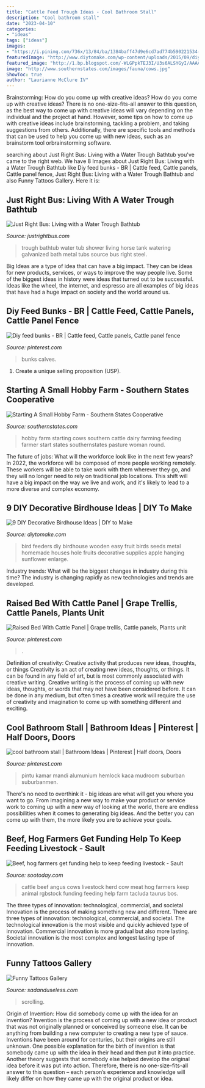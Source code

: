 ```yaml
---
title: "Cattle Feed Trough Ideas - Cool Bathroom Stall"
description: "Cool bathroom stall"
date: "2023-04-10"
categories:
- "ideas"
tags: ["ideas"]
images:
- "https://i.pinimg.com/736x/13/84/ba/1384baff47d9e6cd7ad774b590221534--calves-homemade.jpg"
featuredImage: "http://www.diytomake.com/wp-content/uploads/2015/09/diy-bird-feeders-hanging-wooden-house-fruit.jpg"
featured_image: "http://1.bp.blogspot.com/-WLGPpkTEJ3I/U3s6ALSYGyI/AAAAAAAADlg/fOk6lrtMR1Q/s1600/horse+trough+tub+and+shower.jpg"
image: "http://www.southernstates.com/images/fauna/cows.jpg"
ShowToc: true
author: "Laurianne McClure IV"
---
```



Brainstorming: How do you come up with creative ideas?
How do you come up with creative ideas?
There is no one-size-fits-all answer to this question, as the best way to come up with creative ideas will vary depending on the individual and the project at hand. However, some tips on how to come up with creative ideas include brainstorming, tackling a problem, and taking suggestions from others. Additionally, there are specific tools and methods that can be used to help you come up with new ideas, such as an brainstorm tool orbrainstorming software.

	

		
searching about Just Right Bus: Living with a Water Trough Bathtub you've came to the right web. We have 8 Images about Just Right Bus: Living with a Water Trough Bathtub like Diy feed bunks - BR | Cattle feed, Cattle panels, Cattle panel fence, Just Right Bus: Living with a Water Trough Bathtub and also Funny Tattoos Gallery. Here it is:
		
    
## Just Right Bus: Living With A Water Trough Bathtub

<img loading=lazy src="http://1.bp.blogspot.com/-WLGPpkTEJ3I/U3s6ALSYGyI/AAAAAAAADlg/fOk6lrtMR1Q/s1600/horse+trough+tub+and+shower.jpg" onerror="this.onerror=null;this.src='https://tse2.mm.bing.net/th?id=OIP.m7OGpOeOUgw8xmJXzBu6kgAAAA&amp;pid=15.1';" alt="Just Right Bus: Living with a Water Trough Bathtub">

_Source: justrightbus.com_

>trough bathtub water tub shower living horse tank watering galvanized bath metal tubs source bus right steel. 

	

Big Ideas are a type of idea that can have a big impact. They can be ideas for new products, services, or ways to improve the way people live. Some of the biggest ideas in history were ideas that turned out to be successful. Ideas like the wheel, the internet, and espresso are all examples of big ideas that have had a huge impact on society and the world around us.

    
## Diy Feed Bunks - BR | Cattle Feed, Cattle Panels, Cattle Panel Fence

<img loading=lazy src="https://i.pinimg.com/736x/13/84/ba/1384baff47d9e6cd7ad774b590221534--calves-homemade.jpg" onerror="this.onerror=null;this.src='https://tse4.mm.bing.net/th?id=OIP.gSsAjspnp6-YGxtD0wlodQHaNL&amp;pid=15.1';" alt="Diy feed bunks - BR | Cattle feed, Cattle panels, Cattle panel fence">

_Source: pinterest.com_

>bunks calves. 

	

1. Create a unique selling proposition (USP).

    
## Starting A Small Hobby Farm - Southern States Cooperative

<img loading=lazy src="http://www.southernstates.com/images/fauna/cows.jpg" onerror="this.onerror=null;this.src='https://tse1.mm.bing.net/th?id=OIP.y5Q2aZFxswcV5tfXeGz57QAAAA&amp;pid=15.1';" alt="Starting A Small Hobby Farm - Southern States Cooperative">

_Source: southernstates.com_

>hobby farm starting cows southern cattle dairy farming feeding farmer start states southernstates pasture woman round. 

	

The future of jobs: What will the workforce look like in the next few years?
In 2022, the workforce will be composed of more people working remotely. These workers will be able to take work with them wherever they go, and they will no longer need to rely on traditional job locations. This shift will have a big impact on the way we live and work, and it's likely to lead to a more diverse and complex economy.

    
## 9 DIY Decorative Birdhouse Ideas | DIY To Make

<img loading=lazy src="http://www.diytomake.com/wp-content/uploads/2015/09/diy-bird-feeders-hanging-wooden-house-fruit.jpg" onerror="this.onerror=null;this.src='https://tse3.mm.bing.net/th?id=OIP.8F7yZ12c_e-HU3XuI30liAHaJ-&amp;pid=15.1';" alt="9 DIY Decorative Birdhouse Ideas | DIY to Make">

_Source: diytomake.com_

>bird feeders diy birdhouse wooden easy fruit birds seeds metal homemade houses hole fruits decorative supplies apple hanging sunflower enlarge. 

	

Industry trends: What will be the biggest changes in industry during this time?
The industry is changing rapidly as new technologies and trends are developed.

    
## Raised Bed With Cattle Panel | Grape Trellis, Cattle Panels, Plants Unit

<img loading=lazy src="https://i.pinimg.com/736x/9b/0a/3e/9b0a3ee72f1cf169c7f18d7d33d16ebf--cattle-panels-raised-beds.jpg" onerror="this.onerror=null;this.src='https://tse2.mm.bing.net/th?id=OIP.K1BANAp-55UIP6oGbywVEAHaJ3&amp;pid=15.1';" alt="Raised Bed With Cattle Panel | Grape trellis, Cattle panels, Plants unit">

_Source: pinterest.com_

>. 

	

Definition of creativity: Creative activity that produces new ideas, thoughts, or things
Creativity is an act of creating new ideas, thoughts, or things. It can be found in any field of art, but is most commonly associated with creative writing. Creative writing is the process of coming up with new ideas, thoughts, or words that may not have been considered before. It can be done in any medium, but often times a creative work will require the use of creativity and imagination to come up with something different and exciting.

    
## Cool Bathroom Stall | Bathroom Ideas | Pinterest | Half Doors, Doors

<img loading=lazy src="https://s-media-cache-ak0.pinimg.com/736x/52/03/81/5203812d2aaaf1d71e7def129623aac7.jpg" onerror="this.onerror=null;this.src='https://tse1.mm.bing.net/th?id=OIP.SXVV3lvnE8F465Q7O4SoOAHaLH&amp;pid=15.1';" alt="cool bathroom stall | Bathroom Ideas | Pinterest | Half doors, Doors">

_Source: pinterest.com_

>pintu kamar mandi alumunium hemlock kaca mudroom suburban suburbanmen. 

	

There's no need to overthink it - big ideas are what will get you where you want to go. From imagining a new way to make your product or service work to coming up with a new way of looking at the world, there are endless possibilities when it comes to generating big ideas. And the better you can come up with them, the more likely you are to achieve your goals.

    
## Beef, Hog Farmers Get Funding Help To Keep Feeding Livestock - Sault

<img loading=lazy src="https://www.vmcdn.ca/f/files/nob/uploadedImages/Industry-News/agriculture/angus-beef-cattle.jpg;w=960" onerror="this.onerror=null;this.src='https://tse4.mm.bing.net/th?id=OIP.kmz_MZyZQr1LrbqmQmpSTwHaFA&amp;pid=15.1';" alt="Beef, hog farmers get funding help to keep feeding livestock - Sault">

_Source: sootoday.com_

>cattle beef angus cows livestock herd cow meat hog farmers keep animal rgbstock funding feeding help farm tacluda taurus bos. 

	

The three types of innovation: technological, commercial, and societal
Innovation is the process of making something new and different. There are three types of innovation: technological, commercial, and societal. The technological innovation is the most visible and quickly achieved type of innovation. Commercial innovation is more gradual but also more lasting. Societal innovation is the most complex and longest lasting type of innovation.

    
## Funny Tattoos Gallery

<img loading=lazy src="https://sadanduseless.b-cdn.net/wp-content/uploads/2021/01/funny-tattoos17.jpg" onerror="this.onerror=null;this.src='https://tse2.mm.bing.net/th?id=OIP.apC7PRCGOMNPjSjq7cZcQgHaHa&amp;pid=15.1';" alt="Funny Tattoos Gallery">

_Source: sadanduseless.com_

>scrolling. 

	

Origin of Invention: How did somebody come up with the idea for an invention?
Invention is the process of coming up with a new idea or product that was not originally planned or conceived by someone else. It can be anything from building a new computer to creating a new type of sauce. Inventions have been around for centuries, but their origins are still unknown. One possible explanation for the birth of invention is that somebody came up with the idea in their head and then put it into practice. Another theory suggests that somebody else helped develop the original idea before it was put into action. Therefore, there is no one-size-fits-all answer to this question – each person’s experience and knowledge will likely differ on how they came up with the original product or idea.

